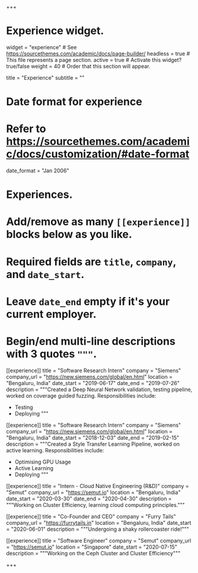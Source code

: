 +++
# Experience widget.
widget = "experience"  # See https://sourcethemes.com/academic/docs/page-builder/
headless = true  # This file represents a page section.
active = true  # Activate this widget? true/false
weight = 40  # Order that this section will appear.

title = "Experience"
subtitle = ""

# Date format for experience
#   Refer to https://sourcethemes.com/academic/docs/customization/#date-format
date_format = "Jan 2006"

# Experiences.
#   Add/remove as many `[[experience]]` blocks below as you like.
#   Required fields are `title`, `company`, and `date_start`.
#   Leave `date_end` empty if it's your current employer.
#   Begin/end multi-line descriptions with 3 quotes `"""`.
[[experience]]
  title = "Software Research Intern"
  company = "Siemens"
  company_url = "https://new.siemens.com/global/en.html"
  location = "Bengaluru, India"
  date_start = "2019-06-17"
  date_end = "2019-07-26"
  description = """Created a Deep Neural Network validation, testing pipeline, worked on coverage guided fuzzing.
  Responsibilities include:

  * Testing
  * Deploying
  """

[[experience]]
  title = "Software Research Intern"
  company = "Siemens"
  company_url = "https://new.siemens.com/global/en.html"
  location = "Bengaluru, India"
  date_start = "2018-12-03"
  date_end = "2019-02-15"
  description = """Created a Style Transfer Learning Pipeline, worked on active learning.
  Responsibilities include:

  * Optimising GPU Usage
  * Active Learning
  * Deploying
  """

[[experience]]
  title = "Intern - Cloud Native Engineering (R&D)"
  company = "Semut"
  company_url = "https://semut.io"
  location = "Bengaluru, India"
  date_start = "2020-03-30"
  date_end = "2020-04-30"
  description = """Working on Cluster Efficiency, learning cloud computing principles."""

[[experience]]
  title = "Co-Founder and CEO"
  company = "Furry Tails"
  company_url = "https://furrytails.in"
  location = "Bengaluru, India"
  date_start = "2020-06-01"
  description = """Undergoing a shaky rollercoaster ride!"""

[[experience]]
  title = "Software Engineer"
  company = "Semut"
  company_url = "https://semut.io"
  location = "Singapore"
  date_start = "2020-07-15"
  description = """Working on the Ceph Cluster and Cluster Efficiency"""

+++
